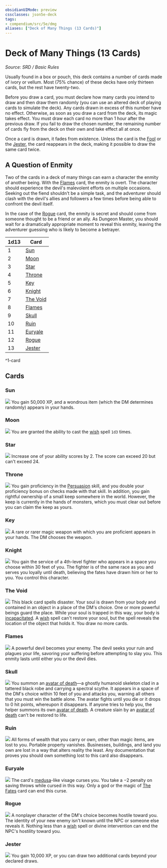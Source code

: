 ```yaml
---
obsidianUIMode: preview
cssclasses: json5e-deck
tags:
- compendium/src/5e/dmg
aliases: ["Deck of Many Things (13 Cards)"]
---
```

# Deck of Many Things (13 Cards)
*Source: SRD / Basic Rules*  

Usually found in a box or pouch, this deck contains a number of cards made of ivory or vellum. Most (75% chance) of these decks have only thirteen cards, but the rest have twenty-two.

Before you draw a card, you must declare how many cards you intend to draw and then draw them randomly (you can use an altered deck of playing cards to simulate the deck). Any cards drawn in excess of this number have no effect. Otherwise, as soon as you draw a card from the deck, its magic takes effect. You must draw each card no more than 1 hour after the previous draw. If you fail to draw the chosen number, the remaining number of cards fly from the deck on their own and take effect all at once.

Once a card is drawn, it fades from existence. Unless the card is the [Fool](compendium/decks/deck-of-many-things.md#Fool) or the [Jester](compendium/decks/deck-of-many-things.md#Jester), the card reappears in the deck, making it possible to draw the same card twice.

## A Question of Enmity

Two of the cards in a deck of many things can earn a character the enmity of another being. With the [Flames](compendium/decks/deck-of-many-things.md#Flames) card, the enmity is overt. The character should experience the devil's malevolent efforts on multiple occasions. Seeking out the fiend shouldn't be a simple task, and the adventurer should clash with the devil's allies and followers a few times before being able to confront the devil itself.

In the case of the [Rogue](compendium/decks/deck-of-many-things.md#Rogue) card, the enmity is secret and should come from someone thought to be a friend or an ally. As Dungeon Master, you should wait for a dramatically appropriate moment to reveal this enmity, leaving the adventurer guessing who is likely to become a betrayer.

| 1d13 | Card |
|------|------|
| 1 | [Sun](compendium/decks/deck-of-many-things.md#Sun) |
| 2 | [Moon](compendium/decks/deck-of-many-things.md#Moon) |
| 3 | [Star](compendium/decks/deck-of-many-things.md#Star) |
| 4 | [Throne](compendium/decks/deck-of-many-things.md#Throne) |
| 5 | [Key](compendium/decks/deck-of-many-things.md#Key) |
| 6 | [Knight](compendium/decks/deck-of-many-things.md#Knight) |
| 7 | [The Void](compendium/decks/deck-of-many-things.md#The%20Void) |
| 8 | [Flames](compendium/decks/deck-of-many-things.md#Flames) |
| 9 | [Skull](compendium/decks/deck-of-many-things.md#Skull) |
| 10 | [Ruin](compendium/decks/deck-of-many-things.md#Ruin) |
| 11 | [Euryale](compendium/decks/deck-of-many-things.md#Euryale) |
| 12 | [Rogue](compendium/decks/deck-of-many-things.md#Rogue) |
| 13 | [Jester](compendium/decks/deck-of-many-things.md#Jester) |
^1-card

## Cards

### Sun
![](compendium/decks/img/02-sun.webp#card)
You gain 50,000 XP, and a wondrous item (which the DM determines randomly) appears in your hands.

### Moon
![](compendium/decks/img/03-moon.webp#card)
You are granted the ability to cast the [wish](compendium/spells/wish.md) spell `1d3` times.

### Star
![](compendium/decks/img/04-star.webp#card)
Increase one of your ability scores by 2. The score can exceed 20 but can't exceed 24.

### Throne
![](compendium/decks/img/07-throne.webp#card)
You gain proficiency in the [Persuasion](rules/skills.md#Persuasion) skill, and you double your proficiency bonus on checks made with that skill. In addition, you gain rightful ownership of a small keep somewhere in the world. However, the keep is currently in the hands of monsters, which you must clear out before you can claim the keep as yours.

### Key
![](compendium/decks/img/08-key.webp#card)
A rare or rarer magic weapon with which you are proficient appears in your hands. The DM chooses the weapon.

### Knight
![](compendium/decks/img/09-knight.webp#card)
You gain the service of a 4th-level fighter who appears in a space you choose within 30 feet of you. The fighter is of the same race as you and serves you loyally until death, believing the fates have drawn him or her to you. You control this character.

### The Void
![](compendium/decks/img/12-void.webp#card)
This black card spells disaster. Your soul is drawn from your body and contained in an object in a place of the DM's choice. One or more powerful beings guard the place. While your soul is trapped in this way, your body is [incapacitated](rules/conditions.md#incapacitated). A [wish](compendium/spells/wish.md) spell can't restore your soul, but the spell reveals the location of the object that holds it. You draw no more cards.

### Flames
![](compendium/decks/img/13-flames.webp#card)
A powerful devil becomes your enemy. The devil seeks your ruin and plagues your life, savoring your suffering before attempting to slay you. This enmity lasts until either you or the devil dies.

### Skull
![](compendium/decks/img/14-skull.webp#card)
You summon an [avatar of death](compendium/bestiary/undead/avatar-of-death-dmg.md)—a ghostly humanoid skeleton clad in a tattered black robe and carrying a spectral scythe. It appears in a space of the DM's choice within 10 feet of you and attacks you, warning all others that you must win the battle alone. The avatar fights until you die or it drops to 0 hit points, whereupon it disappears. If anyone tries to help you, the helper summons its own [avatar of death](compendium/bestiary/undead/avatar-of-death-dmg.md). A creature slain by an [avatar of death](compendium/bestiary/undead/avatar-of-death-dmg.md) can't be restored to life.

### Ruin
![](compendium/decks/img/17-ruin.webp#card)
All forms of wealth that you carry or own, other than magic items, are lost to you. Portable property vanishes. Businesses, buildings, and land you own are lost in a way that alters reality the least. Any documentation that proves you should own something lost to this card also disappears.

### Euryale
![](compendium/decks/img/18-euryale.webp#card)
The card's [medusa](compendium/bestiary/monstrosity/medusa.md)-like visage curses you. You take a −2 penalty on saving throws while cursed in this way. Only a god or the magic of [The Fates](compendium/decks/deck-of-many-things.md#The%20Fates) card can end this curse.

### Rogue
![](compendium/decks/img/19-rogue.webp#card)
A nonplayer character of the DM's choice becomes hostile toward you. The identity of your new enemy isn't known until the NPC or someone else reveals it. Nothing less than a [wish](compendium/spells/wish.md) spell or divine intervention can end the NPC's hostility toward you.

### Jester
![](compendium/decks/img/22-jester.webp#card)
You gain 10,000 XP, or you can draw two additional cards beyond your declared draws.